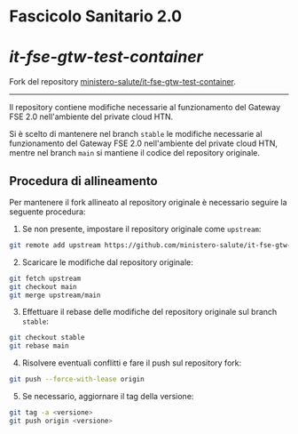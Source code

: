 # Fascicolo Sanitario 2.0

# _it-fse-gtw-test-container_

Fork del repository [ministero-salute/it-fse-gtw-test-container](https://github.com/ministero-salute/it-fse-gtw-test-container).

---

Il repository contiene modifiche necessarie al funzionamento del Gateway FSE 2.0 nell'ambiente del private cloud HTN.

Si è scelto di mantenere nel branch `stable` le modifiche necessarie al funzionamento del Gateway FSE 2.0 nell'ambiente del private cloud HTN, mentre nel branch `main` si mantiene il codice del repository originale.

## Procedura di allineamento

Per mantenere il fork allineato al repository originale è necessario seguire la seguente procedura:

1. Se non presente, impostare il repository originale come `upstream`:

```bash
git remote add upstream https://github.com/ministero-salute/it-fse-gtw-test-container.git
```

2. Scaricare le modifiche dal repository originale:

```bash
git fetch upstream
git checkout main
git merge upstream/main
```

3. Effettuare il rebase delle modifiche del repository originale sul branch `stable`:

```bash
git checkout stable
git rebase main
```

4. Risolvere eventuali conflitti e fare il push sul repository fork:

```bash
git push --force-with-lease origin
```

5. Se necessario, aggiornare il tag della versione:

```bash
git tag -a <versione>
git push origin <versione>
```
